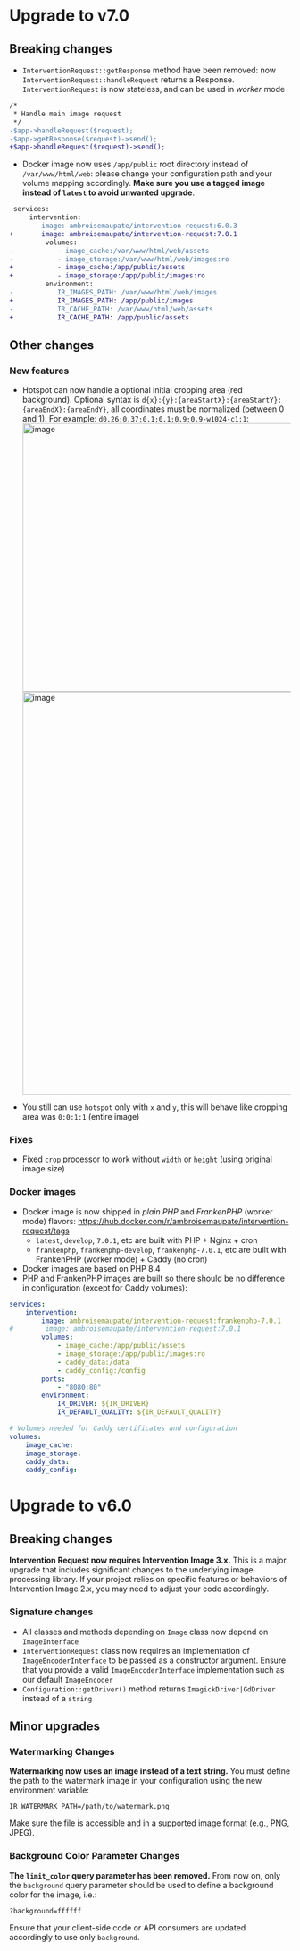 # Upgrade to v7.0

## Breaking changes

- `InterventionRequest::getResponse` method have been removed: now `InterventionRequest::handleRequest` returns a Response. `InterventionRequest` is now stateless, and can be used in *worker* mode

```diff
/*
 * Handle main image request
 */
-$app->handleRequest($request);
-$app->getResponse($request)->send();
+$app->handleRequest($request)->send();
```

- Docker image now uses `/app/public` root directory instead of `/var/www/html/web`: please change your configuration path and your volume mapping accordingly. **Make sure you use a tagged image instead of `latest` to avoid unwanted upgrade**.

```diff
 services:
     intervention:
-       image: ambroisemaupate/intervention-request:6.0.3
+       image: ambroisemaupate/intervention-request:7.0.1
         volumes:
-           - image_cache:/var/www/html/web/assets
-           - image_storage:/var/www/html/web/images:ro
+           - image_cache:/app/public/assets
+           - image_storage:/app/public/images:ro
         environment:
-           IR_IMAGES_PATH: /var/www/html/web/images
+           IR_IMAGES_PATH: /app/public/images
-           IR_CACHE_PATH: /var/www/html/web/assets
+           IR_CACHE_PATH: /app/public/assets
```

## Other changes

### New features

- Hotspot can now handle a optional initial cropping area (red background). Optional syntax is `d{x}:{y}:{areaStartX}:{areaStartY}:{areaEndX}:{areaEndY}`, all coordinates must be normalized (between 0 and 1). For example: `d0.26;0.37;0.1;0.1;0.9;0.9-w1024-c1:1`:
  <img width="720" height="480" alt="image" src="https://github.com/user-attachments/assets/3f6643d8-1793-44d8-a290-5ea87c97d5b6" />
  <img width="720" height="720" alt="image" src="https://github.com/user-attachments/assets/0673227a-05ff-4a5b-ba21-feba1475cac7" />

- You still can use `hotspot` only with `x` and `y`, this will behave like cropping area was `0:0:1:1` (entire image)

### Fixes

- Fixed `crop` processor to work without `width` or `height` (using original image size)

### Docker images

- Docker image is now shipped in *plain PHP* and *FrankenPHP* (worker mode) flavors: https://hub.docker.com/r/ambroisemaupate/intervention-request/tags
    - `latest`, `develop`, `7.0.1`, etc are built with PHP + Nginx + cron
    - `frankenphp`, `frankenphp-develop`, `frankenphp-7.0.1`, etc are built with FrankenPHP (worker mode) + Caddy (no cron)
- Docker images are based on PHP 8.4
- PHP and FrankenPHP images are built so there should be no difference in configuration (except for Caddy volumes):
```yaml
services:
    intervention:
        image: ambroisemaupate/intervention-request:frankenphp-7.0.1
#        image: ambroisemaupate/intervention-request:7.0.1
        volumes:
            - image_cache:/app/public/assets
            - image_storage:/app/public/images:ro
            - caddy_data:/data
            - caddy_config:/config
        ports:
            - "8080:80"
        environment:
            IR_DRIVER: ${IR_DRIVER}
            IR_DEFAULT_QUALITY: ${IR_DEFAULT_QUALITY}

# Volumes needed for Caddy certificates and configuration
volumes:
    image_cache:
    image_storage:
    caddy_data:
    caddy_config:
```

# Upgrade to v6.0

## Breaking changes

**Intervention Request now requires Intervention Image 3.x.**
This is a major upgrade that includes significant changes to the underlying image processing library.
If your project relies on specific features or behaviors of Intervention Image 2.x, you may need to adjust your code accordingly.

### Signature changes

* All classes and methods depending on `Image` class now depend on `ImageInterface`
* `InterventionRequest` class now requires an implementation of `ImageEncoderInterface` to be passed as a constructor argument.  Ensure that you provide a valid `ImageEncoderInterface` implementation such as our default `ImageEncoder`
* `Configuration::getDriver()` method returns `ImagickDriver|GdDriver` instead of a `string`

## Minor upgrades

### Watermarking Changes

**Watermarking now uses an image instead of a text string.**
You must define the path to the watermark image in your configuration using the new environment variable:

```env
IR_WATERMARK_PATH=/path/to/watermark.png
```

Make sure the file is accessible and in a supported image format (e.g., PNG, JPEG).

### Background Color Parameter Changes

**The `limit_color` query parameter has been removed.**
From now on, only the `background` query parameter should be used to define a background color for the image, i.e.:

```
?background=ffffff
```

Ensure that your client-side code or API consumers are updated accordingly to use only `background`.

